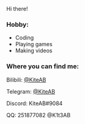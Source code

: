 Hi there!

### Hobby:
- Coding
- Playing games
- Making videos

### Where you can find me:

Bilibili: [@KiteAB](https://space.bilibili.com/387229912)

Telegram: [@KiteAB](https://t.me/KiteAB)

Discord: KiteAB#9084

QQ: 251877082 @K1t3AB
